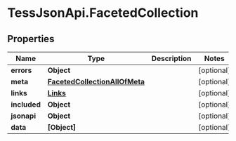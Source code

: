 # TessJsonApi.FacetedCollection

## Properties

Name | Type | Description | Notes
------------ | ------------- | ------------- | -------------
**errors** | **Object** |  | [optional] 
**meta** | [**FacetedCollectionAllOfMeta**](FacetedCollectionAllOfMeta.md) |  | [optional] 
**links** | [**Links**](Links.md) |  | [optional] 
**included** | **Object** |  | [optional] 
**jsonapi** | **Object** |  | [optional] 
**data** | **[Object]** |  | [optional] 


